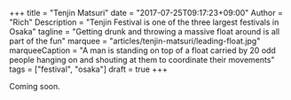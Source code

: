 +++
title = "Tenjin Matsuri"
date = "2017-07-25T09:17:23+09:00"
Author = "Rich"
Description = "Tenjin Festival is one of the three largest festivals in Osaka"
tagline = "Getting drunk and throwing a massive float around is all part of the fun"
marquee = "articles/tenjin-matsuri/leading-float.jpg"
marqueeCaption = "A man is standing on top of a float carried by 20 odd people hanging on and shouting at them to coordinate their movements"
tags = ["festival", "osaka"]
draft = true
+++

Coming soon.

